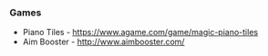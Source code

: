 ### Games
- Piano Tiles - https://www.agame.com/game/magic-piano-tiles
- Aim Booster - http://www.aimbooster.com/
